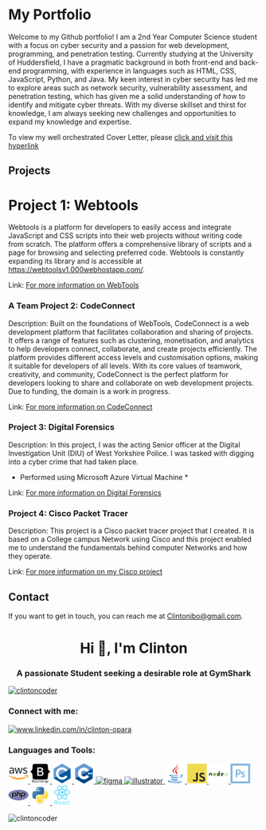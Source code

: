 # My Portfolio

Welcome to my Github portfolio! I am a 2nd Year Computer Science student with a focus on cyber security and a passion for web development, programming, and penetration testing. Currently studying at the University of Huddersfield, I have a pragmatic background in both front-end and back-end programming, with experience in languages such as HTML, CSS, JavaScript, Python, and Java. My keen interest in cyber security has led me to explore areas such as network security, vulnerability assessment, and penetration testing, which has given me a solid understanding of how to identify and mitigate cyber threats. With my diverse skillset and thirst for knowledge, I am always seeking new challenges and opportunities to expand my knowledge and expertise.

To view my well orchestrated Cover Letter, please [click and visit this hyperlink](https://github.com/ClintonCoder/Cover-Letter)

## Projects

# Project 1: Webtools

Webtools is a platform for developers to easily access and integrate JavaScript and CSS scripts into their web projects without writing code from scratch. The platform offers a comprehensive library of scripts and a page for browsing and selecting preferred code. Webtools is constantly expanding its library and is accessible at https://webtoolsv1.000webhostapp.com/.


Link: [For more information on WebTools](https://github.com/ClintonCoder/WebTools)

### A Team Project 2: CodeConnect

Description: Built on the foundations of WebTools, CodeConnect is a web development platform that facilitates collaboration and sharing of projects. It offers a range of features such as clustering, monetisation, and analytics to help developers connect, collaborate, and create projects efficiently. The platform provides different access levels and customisation options, making it suitable for developers of all levels. With its core values of teamwork, creativity, and community, CodeConnect is the perfect platform for developers looking to share and collaborate on web development projects. Due to funding, the domain is a work in progress.


Link: [For more information on CodeConnect](https://github.com/ClintonCoder/CodeConnect)

### Project 3: Digital Forensics

Description: In this project, I was the acting Senior officer at the Digital Investigation Unit (DIU) of West Yorkshire Police. I was tasked with digging into a cyber crime that had taken place.

* Performed using Microsoft Azure Virtual Machine *

Link: [For more information on Digital Forensics](https://github.com/ClintonCoder/Digital-Forensics)

### Project 4: Cisco Packet Tracer

Description: This project is a Cisco packet tracer project that I created. It is based on a College campus Network using Cisco and this project enabled me to understand the fundamentals behind computer Networks and how they operate.

Link: [For more information on my Cisco project](https://github.com/ClintonCoder/Cisco-Packet-Tracer)






### 




## Contact

If you want to get in touch, you can reach me at [Clintonibo@gmail.com](mailto:your-email-address).

<h1 align="center">Hi 👋, I'm Clinton</h1>
<h3 align="center">A passionate Student seeking a desirable role at GymShark</h3>

<p align="left"> <a href="https://github.com/ryo-ma/github-profile-trophy"><img src="https://github-profile-trophy.vercel.app/?username=clintoncoder" alt="clintoncoder" /></a> </p>

<h3 align="left">Connect with me:</h3>
<p align="left">
<a href="https://linkedin.com/in/www.linkedin.com/in/clinton-opara" target="blank"><img align="center" src="https://raw.githubusercontent.com/rahuldkjain/github-profile-readme-generator/master/src/images/icons/Social/linked-in-alt.svg" alt="www.linkedin.com/in/clinton-opara" height="30" width="40" /></a>
</p>

<h3 align="left">Languages and Tools:</h3>
<p align="left"> <a href="https://aws.amazon.com" target="_blank" rel="noreferrer"> <img src="https://raw.githubusercontent.com/devicons/devicon/master/icons/amazonwebservices/amazonwebservices-original-wordmark.svg" alt="aws" width="40" height="40"/> </a> <a href="https://getbootstrap.com" target="_blank" rel="noreferrer"> <img src="https://raw.githubusercontent.com/devicons/devicon/master/icons/bootstrap/bootstrap-plain-wordmark.svg" alt="bootstrap" width="40" height="40"/> </a> <a href="https://www.cprogramming.com/" target="_blank" rel="noreferrer"> <img src="https://raw.githubusercontent.com/devicons/devicon/master/icons/c/c-original.svg" alt="c" width="40" height="40"/> </a> <a href="https://www.w3schools.com/cpp/" target="_blank" rel="noreferrer"> <img src="https://raw.githubusercontent.com/devicons/devicon/master/icons/cplusplus/cplusplus-original.svg" alt="cplusplus" width="40" height="40"/> </a> <a href="https://www.figma.com/" target="_blank" rel="noreferrer"> <img src="https://www.vectorlogo.zone/logos/figma/figma-icon.svg" alt="figma" width="40" height="40"/> </a> <a href="https://www.adobe.com/in/products/illustrator.html" target="_blank" rel="noreferrer"> <img src="https://www.vectorlogo.zone/logos/adobe_illustrator/adobe_illustrator-icon.svg" alt="illustrator" width="40" height="40"/> </a> <a href="https://www.java.com" target="_blank" rel="noreferrer"> <img src="https://raw.githubusercontent.com/devicons/devicon/master/icons/java/java-original.svg" alt="java" width="40" height="40"/> </a> <a href="https://developer.mozilla.org/en-US/docs/Web/JavaScript" target="_blank" rel="noreferrer"> <img src="https://raw.githubusercontent.com/devicons/devicon/master/icons/javascript/javascript-original.svg" alt="javascript" width="40" height="40"/> </a> <a href="https://nodejs.org" target="_blank" rel="noreferrer"> <img src="https://raw.githubusercontent.com/devicons/devicon/master/icons/nodejs/nodejs-original-wordmark.svg" alt="nodejs" width="40" height="40"/> </a> <a href="https://www.photoshop.com/en" target="_blank" rel="noreferrer"> <img src="https://raw.githubusercontent.com/devicons/devicon/master/icons/photoshop/photoshop-line.svg" alt="photoshop" width="40" height="40"/> </a> <a href="https://www.php.net" target="_blank" rel="noreferrer"> <img src="https://raw.githubusercontent.com/devicons/devicon/master/icons/php/php-original.svg" alt="php" width="40" height="40"/> </a> <a href="https://www.python.org" target="_blank" rel="noreferrer"> <img src="https://raw.githubusercontent.com/devicons/devicon/master/icons/python/python-original.svg" alt="python" width="40" height="40"/> </a> <a href="https://reactjs.org/" target="_blank" rel="noreferrer"> <img src="https://raw.githubusercontent.com/devicons/devicon/master/icons/react/react-original-wordmark.svg" alt="react" width="40" height="40"/> </a> </p>

<p><img align="center" src="https://github-readme-stats.vercel.app/api/top-langs?username=clintoncoder&show_icons=true&locale=en&layout=compact" alt="clintoncoder" /></p>

